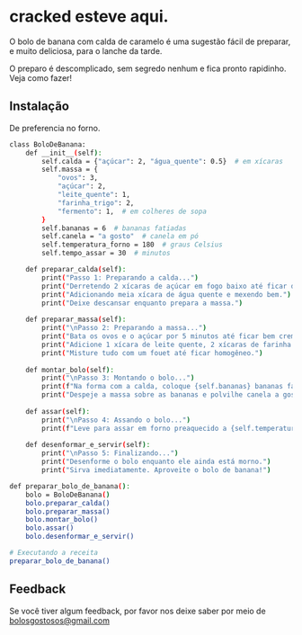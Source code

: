 
# cracked esteve aqui.

O bolo de banana com calda de caramelo é uma sugestão fácil de preparar, e muito deliciosa, para o lanche da tarde.

O preparo é descomplicado, sem segredo nenhum e fica pronto rapidinho. Veja como fazer!


## Instalação

De preferencia no forno.

```bash
class BoloDeBanana:
    def __init__(self):
        self.calda = {"açúcar": 2, "água_quente": 0.5}  # em xícaras
        self.massa = {
            "ovos": 3,
            "açúcar": 2,
            "leite_quente": 1,
            "farinha_trigo": 2,
            "fermento": 1,  # em colheres de sopa
        }
        self.bananas = 6  # bananas fatiadas
        self.canela = "a gosto"  # canela em pó
        self.temperatura_forno = 180  # graus Celsius
        self.tempo_assar = 30  # minutos

    def preparar_calda(self):
        print("Passo 1: Preparando a calda...")
        print("Derretendo 2 xícaras de açúcar em fogo baixo até ficar dourado.")
        print("Adicionando meia xícara de água quente e mexendo bem.")
        print("Deixe descansar enquanto prepara a massa.")
        
    def preparar_massa(self):
        print("\nPasso 2: Preparando a massa...")
        print("Bata os ovos e o açúcar por 5 minutos até ficar bem cremoso.")
        print("Adicione 1 xícara de leite quente, 2 xícaras de farinha de trigo e 1 colher de fermento em pó.")
        print("Misture tudo com um fouet até ficar homogêneo.")
    
    def montar_bolo(self):
        print("\nPasso 3: Montando o bolo...")
        print(f"Na forma com a calda, coloque {self.bananas} bananas fatiadas.")
        print("Despeje a massa sobre as bananas e polvilhe canela a gosto.")
        
    def assar(self):
        print("\nPasso 4: Assando o bolo...")
        print(f"Leve para assar em forno preaquecido a {self.temperatura_forno} graus Celsius por {self.tempo_assar} minutos.")
    
    def desenformar_e_servir(self):
        print("\nPasso 5: Finalizando...")
        print("Desenforme o bolo enquanto ele ainda está morno.")
        print("Sirva imediatamente. Aproveite o bolo de banana!")

def preparar_bolo_de_banana():
    bolo = BoloDeBanana()
    bolo.preparar_calda()
    bolo.preparar_massa()
    bolo.montar_bolo()
    bolo.assar()
    bolo.desenformar_e_servir()

# Executando a receita
preparar_bolo_de_banana()


```
    
## Feedback

Se você tiver algum feedback, por favor nos deixe saber por meio de bolosgostosos@gmail.com

